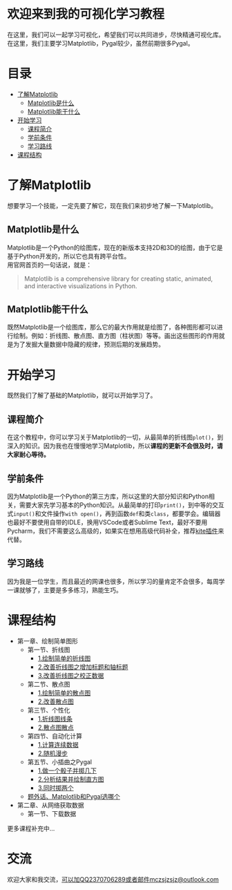 # 欢迎来到我的可视化学习教程
在这里，我们可以一起学习可视化，希望我们可以共同进步，尽快精通可视化库。在这里，我们主要学习Matplotlib，Pygal较少，虽然前期很多Pygal。

# 目录
- [了解Matplotlib](https://github.com/bobby233/Matplotlib_Tutorial#了解matplotlib)
    - [Matplotlib是什么](https://github.com/bobby233/Matplotlib_Tutorial#matplotlib是什么)
    - [Matplotlib能干什么](https://github.com/bobby233/Matplotlib_Tutorial#matplotlib能干什么)
- [开始学习](https://github.com/bobby233/Matplotlib_Tutorial#开始学习)
    - [课程简介](https://github.com/bobby233/Matplotlib_Tutorial#课程简介)
    - [学前条件](https://github.com/bobby233/Matplotlib_Tutorial#学前条件)
    - [学习路线](https://github.com/bobby233/Matplotlib_Tutorial#学习路线)
- [课程结构](https://github.com/bobby233/Matplotlib_Tutorial#课程结构)

# 了解Matplotlib
想要学习一个技能，一定先要了解它，现在我们来初步地了解一下Matplotlib。
## Matplotlib是什么
Matplotlib是一个Python的绘图库，现在的新版本支持2D和3D的绘图，由于它是基于Python开发的，所以它也具有跨平台性。</br>
用官网首页的一句话说，就是：
> Matplotlib is a comprehensive library for creating static, animated, and interactive visualizations in Python.
## Matplotlib能干什么
既然Matplotlib是一个绘图库，那么它的最大作用就是绘图了，各种图形都可以进行绘制。例如：折线图、散点图、直方图（柱状图）等等。画出这些图形的作用就是为了发掘大量数据中隐藏的规律，预测后期的发展趋势。

# 开始学习
既然我们了解了基础的Matplotlib，就可以开始学习了。
## 课程简介
在这个教程中，你可以学习关于Matplotlib的一切，从最简单的折线图`plot()`，到深入的知识。因为我也在慢慢地学习Matplotlib，所以**课程的更新不会很及时，请大家耐心等待。**
## 学前条件
因为Matplotlib是一个Python的第三方库，所以这里的大部分知识和Python相关，需要大家先学习基本的Python知识。从最简单的打印`print()`，到中等的交互式`input()`和文件操作`with open()`，再到函数`def`和类`class`，都要学会。编辑器也最好不要使用自带的IDLE，换用VSCode或者Sublime Text，最好不要用Pycharm，我们不需要这么高级的，如果实在想用高级代码补全，推荐[kite插件](https://www.kite.com)来代替。
## 学习路线
因为我是一位学生，而且最近的网课也很多，所以学习的量肯定不会很多，每周学一课就够了，主要是多多练习，熟能生巧。

# 课程结构
- 第一章、绘制简单图形
    - 第一节、折线图
        - [1.绘制简单的折线图](https://github.com/bobby233/Matplotlib_Tutorial/blob/master/tutorial/第一章、绘制简单图形/第一节、折线图/1.绘制简单的折线图.md)
        - [2.改善折线图之增加标题和轴标题](https://github.com/bobby233/Matplotlib_Tutorial/blob/master/tutorial/第一章、绘制简单图形/第一节、折线图/2.改善折线图之增加标题和轴标题.md)
        - [3.改善折线图之校正数据](https://github.com/bobby233/Matplotlib_Tutorial/blob/master/tutorial/第一章、绘制简单图形/第一节、折线图/3.改善折线图之校正数据.md)
    - 第二节、散点图
        - [1.绘制简单的散点图](https://github.com/bobby233/Matplotlib_Tutorial/blob/master/tutorial/第一章、绘制简单图形/第二节、散点图/1.绘制简单的散点图.md)
        - [2.改善散点图](https://github.com/bobby233/Matplotlib_Tutorial/blob/master/tutorial/第一章、绘制简单图形/第二节、散点图/2.改善散点图.md)
    - 第三节、个性化
        - [1.折线图线条](https://github.com/bobby233/Matplotlib_Tutorial/blob/master/tutorial/第一章、绘制简单图形/第三节、个性化/1.折线图线条.md)
        - [2.散点图散点](https://github.com/bobby233/Matplotlib_Tutorial/blob/master/tutorial/第一章、绘制简单图形/第三节、个性化/2.散点图散点.md)
    - 第四节、自动化计算
        - [1.计算连续数据](https://github.com/bobby233/Matplotlib_Tutorial/blob/master/tutorial/第一章、绘制简单图形/第四节、自动化计算/1.计算连续数据.md)
        - [2.随机漫步](https://github.com/bobby233/Matplotlib_Tutorial/blob/master/tutorial/第一章、绘制简单图形/第四节、自动化计算/2.随机漫步.md)
    - 第五节、小插曲之Pygal
        - [1.做一个骰子并掷几下](https://github.com/bobby233/Matplotlib_Tutorial/blob/master/tutorial/第一章、绘制简单图形/第五节、小插曲之Pygal/1.做一个骰子并掷几下.md)
        - [2.分析结果并绘制直方图](https://github.com/bobby233/Matplotlib_Tutorial/blob/master/tutorial/第一章、绘制简单图形/第五节、小插曲之Pygal/2.分析结果并绘制直方图.md)
        - [3.同时掷两个](https://github.com/bobby233/Matplotlib_Tutorial/blob/master/tutorial/第一章、绘制简单图形/第五节、小插曲之Pygal/3.同时掷两个.md)
    - [题外话、Matplotlib和Pygal选哪个](https://github.com/bobby233/Matplotlib_Tutorial/blob/master/tutorial/第一章、绘制简单图形/题外话、Matplotlib和Pygal选哪个.md)
- 第二章、从网络获取数据
    - 第一节、下载数据

更多课程补充中...

# 交流
欢迎大家和我交流，可以加QQ2370706289或者邮件mczsjzsjz@outlook.com